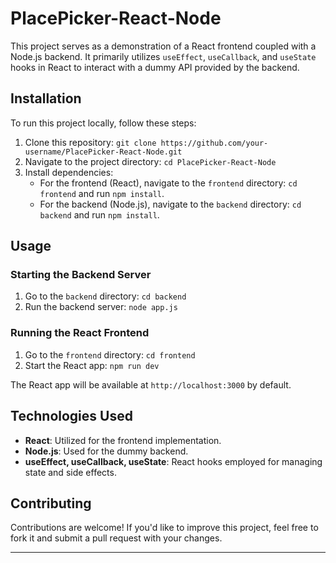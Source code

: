 # PlacePicker-React-Node

This project serves as a demonstration of a React frontend coupled with a Node.js backend. It primarily utilizes `useEffect`, `useCallback`, and `useState` hooks in React to interact with a dummy API provided by the backend.

## Installation

To run this project locally, follow these steps:

1. Clone this repository: `git clone https://github.com/your-username/PlacePicker-React-Node.git`
2. Navigate to the project directory: `cd PlacePicker-React-Node`
3. Install dependencies:
   - For the frontend (React), navigate to the `frontend` directory: `cd frontend` and run `npm install`.
   - For the backend (Node.js), navigate to the `backend` directory: `cd backend` and run `npm install`.

## Usage

### Starting the Backend Server

1. Go to the `backend` directory: `cd backend`
2. Run the backend server: `node app.js`

### Running the React Frontend

1. Go to the `frontend` directory: `cd frontend`
2. Start the React app: `npm run dev`

The React app will be available at `http://localhost:3000` by default.

## Technologies Used

- **React**: Utilized for the frontend implementation.
- **Node.js**: Used for the dummy backend.
- **useEffect, useCallback, useState**: React hooks employed for managing state and side effects.

## Contributing

Contributions are welcome! If you'd like to improve this project, feel free to fork it and submit a pull request with your changes.

---
